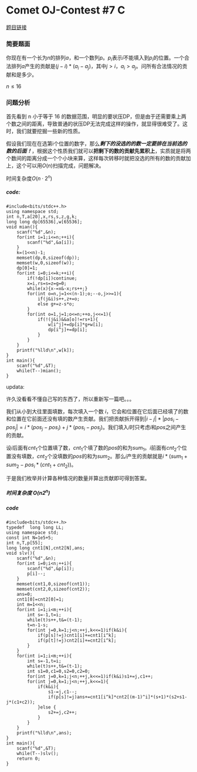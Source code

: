 # Comet OJ-Contest #7 C

[题目链接](https://www.cometoj.com/contest/52/problem/C?problem_id=2416)
### 简要题面
你现在有一个长为$n$的排列$a$，和一个数列$p$。$p_i$表示$i$不能填入到$p_i$的位置。一个合法排列$a$产生的贡献是$(j-i)*(a_i-a_j)$，其中$j>i，a_i>a_j$。问所有合法情况的贡献和是多少。

$n \le 16$
### 问题分析
首先看到 n 小于等于 16 的数据范围，明显的要状压DP，但是由于还需要乘上两个数之间的距离，导致普通的状压DP无法完成这样的操作，就显得很难受了。这时，我们就要挖掘一些新的性质。

假设我们现在在选第i个位置的数字，那么***剩下的没选的的数一定要排在当前选的数的后面！***，根据这个性质我们就可以**把剩下的数的贡献先累积上**，实质就是将两个数间的距离分成一个个小块来算，这样每次转移时就把没选的所有的数的贡献加上，这个可以用$O(n)$扫描完成，问题解决。

时间复杂度$O(n·2^n)$

##### code:

```
#include<bits/stdc++.h>
using namespace std;
int n,T,a[20],x,rs,s,z,g,k;
long long dp[65536],w[65536];
void mian(){
	scanf("%d",&n);
	for(int i=1;i<=n;++i){
		scanf("%d",&a[i]);
	}
	k=(1<<n)-1;
	memset(dp,0,sizeof(dp));
	memset(w,0,sizeof(w));
	dp[0]=1;
	for(int i=0;i<=k;++i){
		if(!dp[i])continue;
		x=i,rs=s=z=g=0;
		while(x){x-=x&-x;rs++;}
		for(int o=n,j=1<<(n-1);o;--o,j>>=1){
			if(j&i)s++,z+=o;
			else g+=z-s*o;
		}
		for(int o=1,j=1;o<=n;++o,j<<=1){
			if(!(j&i)&&a[o]!=rs+1){
				w[i^j]+=dp[i]*g+w[i];
				dp[i^j]+=dp[i];
			}
		}
	}
	printf("%lld\n",w[k]);
}
int main(){
	scanf("%d",&T);
	while(T--)mian();
}
```

updata:

许久没看看不懂自己写的东西了，所以重新写一篇吧。。。

我们从小到大往里面填数，每次填入一个数 $i$，它会和位置在它后面已经填了的数和位置在它前面还没有填的数产生贡献。我们把贡献拆开得到$|i-j|*|pos_i-pos_j|=i*(pos_j-pos_i)+j*(pos_i-pos_j)$。我们填入$i$时只考虑$i$和$pos$之间产生的贡献。

设$i$后面有$cnt_1$个位置填了数，$cnt_1$个填了数的$pos$的和为$sum_1$。$i$前面有$cnt_2$个位置没有填数，$cnt_2$个没填数的$pos$的和为$sum_2$。那么$i$产生的贡献就是$i*(sum_1+sum_2-pos_i*(cnt_1+cnt_2))$。

于是我们枚举并计算各种情况的数量并算出贡献即可得到答案。

##### 时间复杂度 $O(n2^n)$
##### code
```
#include<bits/stdc++.h>
typedef  long long LL;
using namespace std;
const int N=1e5+5;
int n,T,p[55];
long long cnt1[N],cnt2[N],ans;
void slv(){
	scanf("%d",&n);
	for(int i=0;i<n;++i){
		scanf("%d",&p[i]);
		p[i]--;
	}
	memset(cnt1,0,sizeof(cnt1));
	memset(cnt2,0,sizeof(cnt2));
	ans=0;
	cnt1[0]=cnt2[0]=1;
	int m=1<<n;
	for(int i=1;i<m;++i){
		int s=-1,t=i;
		while(t)s++,t&=(t-1);
		t=n-1-s;
		for(int j=0,k=1;j<n;++j,k<<=1)if(k&i){
			if(p[s]!=j)cnt1[i]+=cnt1[i^k];
			if(p[t]!=j)cnt2[i]+=cnt2[i^k];
		}
	}
	for(int i=1;i<m;++i){
		int s=-1,t=i;
		while(t)s++,t&=(t-1);
		int s1=0,c1=0,s2=0,c2=0;
		for(int j=0,k=1;j<n;++j,k<<=1)if(k&i)s1+=j,c1++;
		for(int j=0,k=1;j<n;++j,k<<=1){
			if(k&i){
				s1-=j,c1--;
				if(p[s]!=j)ans+=cnt1[i^k]*cnt2[(m-1)^i]*(s+1)*(s2+s1-j*(c1+c2));
			}else {
				s2+=j,c2++;
			}
		}
	}
	printf("%lld\n",ans);
}
int main(){
	scanf("%d",&T);
	while(T--)slv();
	return 0;
}
```
